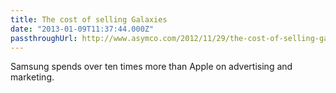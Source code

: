 ```yaml
---
title: The cost of selling Galaxies
date: "2013-01-09T11:37:44.000Z"
passthroughUrl: http://www.asymco.com/2012/11/29/the-cost-of-selling-galaxies/
---
```


Samsung spends over ten times more than Apple on advertising and marketing.